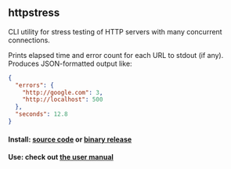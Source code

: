 ## httpstress

CLI utility for stress testing of HTTP servers with many concurrent connections.

Prints elapsed time and error count for each URL to stdout (if any).  
Produces JSON-formatted output like:

```json
{
  "errors": {
    "http://google.com": 3,
    "http://localhost": 500
  },
  "seconds": 12.8
}
```

#### Install: [source code](https://github.com/chillum/httpstress/wiki/Building-from-source) or [binary release](https://github.com/chillum/httpstress/wiki/Installing-from-binaries)

#### Use: check out [the user manual](https://github.com/chillum/httpstress/wiki#httpstress)
